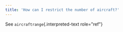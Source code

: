 ```yaml
---
title: 'How can I restrict the number of aircraft?'
---
```


See `aircraftrange`{.interpreted-text role="ref"}

